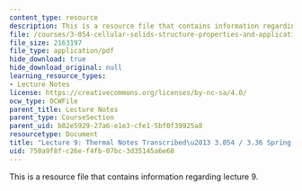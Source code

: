 ```yaml
---
content_type: resource
description: This is a resource file that contains information regarding lecture 9.
file: /courses/3-054-cellular-solids-structure-properties-and-applications-spring-2015/750a9f8fc26ef4fb07bc3d35145a6e60_MIT3_054S15_L9_thrml_trans.pdf
file_size: 2163197
file_type: application/pdf
hide_download: true
hide_download_original: null
learning_resource_types:
- Lecture Notes
license: https://creativecommons.org/licenses/by-nc-sa/4.0/
ocw_type: OCWFile
parent_title: Lecture Notes
parent_type: CourseSection
parent_uid: b82e5929-27a6-e1e3-cfe1-5bf0f39925a8
resourcetype: Document
title: "Lecture 9: Thermal Notes Transcribed\u2013 3.054 / 3.36 Spring 2015"
uid: 750a9f8f-c26e-f4fb-07bc-3d35145a6e60
---
```

This is a resource file that contains information regarding lecture 9.